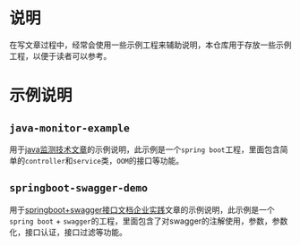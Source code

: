 # 说明

在写文章过程中，经常会使用一些示例工程来辅助说明，本仓库用于存放一些示例工程，以便于读者可以参考。

# 示例说明

## `java-monitor-example`

用于[java监测技术文章](https://mianshenglee.github.io/)的示例说明，此示例是一个`spring boot`工程，里面包含简单的`controller`和`service`类，`OOM`的接口等功能。

## `springboot-swagger-demo`

用于[springboot+swagger接口文档企业实践](www.baidu.com)文章的示例说明，此示例是一个`spring boot` + `swagger`的工程，里面包含了对swagger的注解使用，参数，参数化，接口认证，接口过滤等功能。
